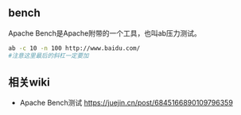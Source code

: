## bench
Apache Bench是Apache附带的一个工具，也叫ab压力测试。

```sh
ab -c 10 -n 100 http://www.baidu.com/
#注意这里最后的斜杠一定要加
```
## 相关wiki
* Apache Bench测试 https://juejin.cn/post/6845166890109796359